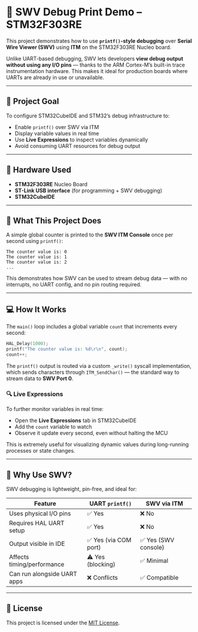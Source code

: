 # 🧠 SWV Debug Print Demo – STM32F303RE

This project demonstrates how to use **`printf()`-style debugging** over **Serial Wire Viewer (SWV)** using **ITM** on the STM32F303RE Nucleo board.

Unlike UART-based debugging, SWV lets developers **view debug output without using any I/O pins** — thanks to the ARM Cortex-M’s built-in trace instrumentation hardware. This makes it ideal for production boards where UARTs are already in use or unavailable.

---

## 🎯 Project Goal

To configure STM32CubeIDE and STM32’s debug infrastructure to:

- Enable `printf()` over SWV via ITM  
- Display variable values in real time  
- Use **Live Expressions** to inspect variables dynamically  
- Avoid consuming UART resources for debug output

---

## 🔧 Hardware Used

- **STM32F303RE** Nucleo Board  
- **ST-Link USB interface** (for programming + SWV debugging)  
- **STM32CubeIDE**

---

## 🚦 What This Project Does

A simple global counter is printed to the **SWV ITM Console** once per second using `printf()`:

```text
The counter value is: 0
The counter value is: 1
The counter value is: 2
...
```

This demonstrates how SWV can be used to stream debug data — with no interrupts, no UART config, and no pin routing required.

---

## 💻 How It Works

The `main()` loop includes a global variable `count` that increments every second:

```c
HAL_Delay(1000);
printf("The counter value is: %d\r\n", count);
count++;
```

The `printf()` output is routed via a custom `_write()` syscall implementation, which sends characters through `ITM_SendChar()` — the standard way to stream data to **SWV Port 0**.

### 🔍 Live Expressions

To further monitor variables in real time:

- Open the **Live Expressions** tab in STM32CubeIDE
- Add the `count` variable to watch
- Observe it update every second, even without halting the MCU

This is extremely useful for visualizing dynamic values during long-running processes or state changes.

---

## 🧠 Why Use SWV?

SWV debugging is lightweight, pin-free, and ideal for:

| Feature                      | UART `printf()` | SWV via ITM |
|------------------------------|-----------------|-------------|
| Uses physical I/O pins       | ✅ Yes           | ❌ No        |
| Requires HAL UART setup      | ✅ Yes           | ❌ No        |
| Output visible in IDE        | ✅ Yes (via COM port) | ✅ Yes (SWV console) |
| Affects timing/performance   | ⚠️ Yes (blocking) | ✅ Minimal   |
| Can run alongside UART apps  | ❌ Conflicts     | ✅ Compatible |

---

## 📘 License

This project is licensed under the [MIT License](LICENSE).  
